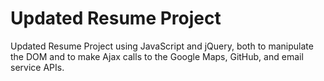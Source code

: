 # Updated Resume Project

Updated Resume Project using JavaScript and jQuery, both to manipulate the DOM and to make Ajax calls to the Google Maps, GitHub, and email service APIs.